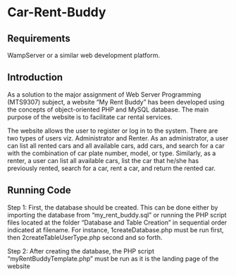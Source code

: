# Car-Rent-Buddy

## Requirements

WampServer or a similar web development platform. 

## Introduction
As a solution to the major assignment of Web Server Programming (MTS9307) subject, a website “My Rent Buddy” has been developed using the concepts of 
object-oriented PHP and MySQL database. The main purpose of the website is to facilitate car rental services.

The website allows the user to register or log in to the system. There are two types of users viz. Administrator and Renter. As an administrator, a user can list 
all rented cars and all available cars, add cars, and search for a car with the combination of car plate number, model, or type. Similarly, as a renter, a user 
can list all available cars, list the car that he/she has previously rented, search for a car, rent a car, and return the rented car.


## Running Code
Step 1:
First, the database should be created. This can be done either by importing the database from “my_rent_buddy.sql” or running the PHP script files located at the 
folder “Database and Table Creation” in sequential order indicated at filename. For instance, 1createDatabase.php must be run first, then 
2createTableUserType.php second and so forth.

Step 2:
After creating the database, the PHP script “myRentBuddyTemplate.php” must be run as it is the landing page of the website
